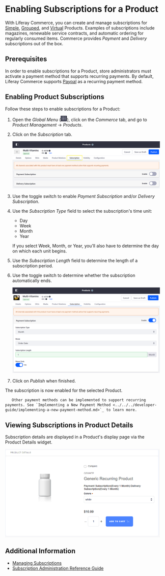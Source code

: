 # Enabling Subscriptions for a Product

With Liferay Commerce, you can create and manage subscriptions for [Simple](../product-types/creating-a-simple-product.md), [Grouped](../product-types/creating-a-grouped-product.md), and [Virtual](../product-types/creating-a-virtual-product.md) Products. Examples of subscriptions include magazines, renewable service contracts, and automatic ordering for regularly consumed items. Commerce provides *Payment* and *Delivery* subscriptions out of the box.

## Prerequisites

In order to enable subscriptions for a Product, store administrators must activate a payment method that supports recurring payments. By default, Liferay Commerce supports [Paypal](../../../store-administration/configuring-payment-methods/paypal.md) as a recurring payment method.

## Enabling Product Subscriptions
<!--TASK: Explain the difference between Payment and Delivery Subscriptions-->
Follow these steps to enable subscriptions for a Product:

1. Open the *Global Menu* (![Global Menu](../../../images/icon-applications-menu.png)), click on the *Commerce* tab, and go to *Product Management* &rarr; *Products*.

1. Click on the *Subscription* tab.

    ![Click on the Product's Subscription tab.](./enabling-subscriptions-for-a-product/images/02.png)

1. Use the toggle switch to enable *Payment Subscription* and/or *Delivery Subscription*.

1. Use the *Subscription Type* field to select the subscription's time unit:

   * Day
   * Week
   * Month
   * Year

   If you select Week, Month, or Year, you'll also have to determine the day on which each unit begins.

1. Use the *Subscription Length* field to determine the length of a subscription period.

1. Use the toggle switch to determine whether the subscription automatically ends.

    ![Configure payment subscription](./enabling-subscriptions-for-a-product/images/03.png)

1. Click on *Publish* when finished.

The subscription is now enabled for the selected Product.

```tip::
   Other payment methods can be implemented to support recurring payments. See `Implementing a New Payment Method <../../../developer-guide/implementing-a-new-payment-method.md>`_ to learn more.
```

## Viewing Subscriptions in Product Details

Subscription details are displayed in a Product's display page via the Product Details widget.

![Payment and Delivery Subscription details are displayed in the Product Detail widget.](./enabling-subscriptions-for-a-product/images/05.png)

## Additional Information

* [Managing Subscriptions](../../../orders-and-fulfillment/subscriptions/managing-subscriptions.md)
* [Subscription Administration Reference Guide](../../../orders-and-fulfillment/subscriptions/subscription-administration-reference-guide.md)
